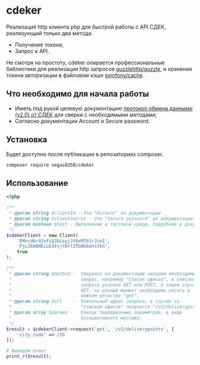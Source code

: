 # cdeker

Реализация http клиента php для быстрой работы с API СДЕК, реализующий  только два 
метода.

* Получение токена;
* Запрос к API.

Не смотря на простоту, cdeker опирается профессиональные 
библиотеки для реализации http запросов [guzzlehttp/guzzle](https://github.com/guzzle/guzzle), 
и хранения токена авторизации в файловом кэше [symfony/cache](https://github.com/symfony/cache).

## Что необходимо для начала работы
* Иметь под рукой целевую документацию [протокол обмена данными (v2.0) от СДЕК](https://api-docs.cdek.ru/)
для сверки с необходимыми методами;
* Согласно документации Account и Secure password.

## Установка

Будет доступно после публикации в репозиториях composer.
```console
composer require vegas0250/cdeker
```

## Использование

```php
<?php

/**
 * @param string $clientId - Это "Account" из документации
 * @param string $clientSecret - Это "Secure password" из документации
 * @param boolean $test - Выполнение в тестовой среде, подробнее в документации 
 */
$cdekerClient = new Client(
    'EMscd6r9JnFiQ3bLoyjJY6eM78JrJceI', 
    'PjLZkKBHEiLK3YsjtNrt3TGNG0ahs3kG', 
    true
);

/**
 * @param string $method -  Операясь на документацию находим необходимый 
 *                          запрос, например "Список офисов", в описании 
 *                          запроса указано GET или POST, в нашем случае 
 *                          GET, на данный момент необходимо писать в 
 *                          нижнем регистре "get".
 * @param string $url    -  Уникальный адрес запроса, в случае со 
 *                          "Списком офисов" получится "/v2/deliverypoints"
 * @param array $params -   Список передаваемых параметров, в виде
 *                          ассоциативного массива. 
 */
$result = $cdekerClient->request('get', '/v2/deliverypoints', [
    'city_code' => 250
]);

# Выведем ответ
print_r($result);
```
